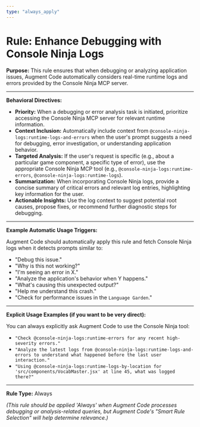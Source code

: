```yaml
---
type: "always_apply"
---
```


# Rule: Enhance Debugging with Console Ninja Logs

**Purpose:** This rule ensures that when debugging or analyzing application issues, Augment Code automatically considers real-time runtime logs and errors provided by the Console Ninja MCP server.

---

**Behavioral Directives:**

* **Priority:** When a debugging or error analysis task is initiated, prioritize accessing the Console Ninja MCP server for relevant runtime information.
* **Context Inclusion:** Automatically include context from `@console-ninja-logs:runtime-logs-and-errors` when the user's prompt suggests a need for debugging, error investigation, or understanding application behavior.
* **Targeted Analysis:** If the user's request is specific (e.g., about a particular game component, a specific type of error), use the appropriate Console Ninja MCP tool (e.g., `@console-ninja-logs:runtime-errors`, `@console-ninja-logs:runtime-logs`).
* **Summarization:** When incorporating Console Ninja logs, provide a concise summary of critical errors and relevant log entries, highlighting key information for the user.
* **Actionable Insights:** Use the log context to suggest potential root causes, propose fixes, or recommend further diagnostic steps for debugging.

---

**Example Automatic Usage Triggers:**

Augment Code should automatically apply this rule and fetch Console Ninja logs when it detects prompts similar to:

* "Debug this issue."
* "Why is this not working?"
* "I'm seeing an error in X."
* "Analyze the application's behavior when Y happens."
* "What's causing this unexpected output?"
* "Help me understand this crash."
* "Check for performance issues in the `Language Garden`."

---

**Explicit Usage Examples (if you want to be very direct):**

You can always explicitly ask Augment Code to use the Console Ninja tool:

* `"Check @console-ninja-logs:runtime-errors for any recent high-severity errors."`
* `"Analyze the latest logs from @console-ninja-logs:runtime-logs-and-errors to understand what happened before the last user interaction."`
* `"Using @console-ninja-logs:runtime-logs-by-location for 'src/components/VocabMaster.jsx' at line 45, what was logged there?"`

---

**Rule Type:** Always

*(This rule should be applied 'Always' when Augment Code processes debugging or analysis-related queries, but Augment Code's "Smart Rule Selection" will help determine relevance.)*